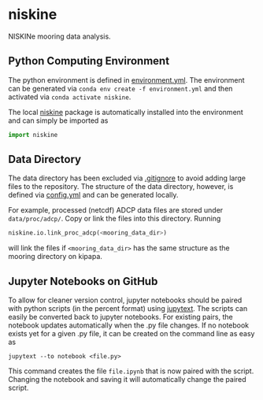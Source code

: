 # niskine
NISKINe mooring data analysis.

## Python Computing Environment
The python environment is defined in [environment.yml](environment.yml). The environment can be generated via
`conda env create -f environment.yml` and then activated via `conda activate niskine`.

The local [niskine](niskine) package is automatically installed into the environment and can simply be imported as
```python
import niskine
```

## Data Directory
The data directory has been excluded via [.gitignore](.gitignore) to avoid adding large files to the repository. The structure of the data directory, however, is defined via [config.yml](config.yml) and can be generated locally.

For example, processed (netcdf) ADCP data files are stored under `data/proc/adcp/`. Copy or link the files into this directory. Running
```python
niskine.io.link_proc_adcp(<mooring_data_dir>)
```
will link the files if `<mooring_data_dir>` has the same structure as the mooring directory on kipapa.

## Jupyter Notebooks on GitHub
To allow for cleaner version control, jupyter notebooks should be paired with python scripts (in the percent format) using [jupytext](https://jupytext.readthedocs.io/en/latest/). The scripts can easily be converted back to jupyter notebooks. For existing pairs, the notebook updates automatically when the .py file changes. If no notebook exists yet for a given .py file, it can be created on the command line as easy as
```
jupytext --to notebook <file.py>
```
This command creates the file `file.ipynb` that is now paired with the script. Changing the notebook and saving it will automatically change the paired script.

<!-- ## Collaborating on GitHub -->
<!-- Fork the repository from https://github.com/modscripps/niskine to your GitHub account and clone the repository to your local computer from there. -->

<!-- Add the primary repository: -->
<!-- ```sh -->
<!-- git remote add upstream https://github.com/modscripps/niskine.git -->
<!-- ``` -->

<!-- To make changes, create a new branch via -->
<!-- ``` -->
<!-- git checkout -b <branch-name> -->
<!-- ``` -->
<!-- and hack away. Add and commit your changes using `git add` and `git commit`. -->
<!-- Push the branch to your personal GitHub account with -->
<!-- ``` -->
<!-- git push -u origin <branch-name> -->
<!-- ``` -->
<!-- When done developing, head to your fork on GitHub and click `Compare & pull request` to merge the changes onto the main branch of the primary repository. -->
<!-- Pull the changes onto the main branch on your local computer via -->
<!-- ``` -->
<!-- git fetch upstream && git merge upstream/main -->
<!-- ``` -->
<!-- You may then delete your local branch via -->
<!-- ``` -->
<!-- git branch -d <branch-name> -->
<!-- ``` -->
<!-- and also push the changes on the main branch to your personal GitHub repository with a simple `git push`. Alternatively, the personal GitHub repository also has a button to fetch & merge from the primary repository. -->
